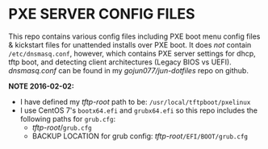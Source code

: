 PXE SERVER CONFIG FILES
=======================
This repo contains various config files including PXE
boot menu config files & kickstart files for unattended
installs over PXE boot. It does *not* contain
`/etc/dnsmasq.conf`, however, which contains PXE server
settings for dhcp, tftp boot, and detecting client
architectures (Legacy BIOS vs UEFI). *dnsmasq.conf* can
be found in my *gojun077/jun-dotfiles* repo on github.

**NOTE 2016-02-02:**
- I have defined my *tftp-root* path to be:
  `/usr/local/tftpboot/pxelinux`
- I use CentOS 7's `bootx64.efi` and `grubx64.efi` so
  this repo includes the following paths for `grub.cfg`:
  + *tftp-root*/`grub.cfg`
  + BACKUP LOCATION for grub config: *tftp-root*`/EFI/BOOT/grub.cfg`
